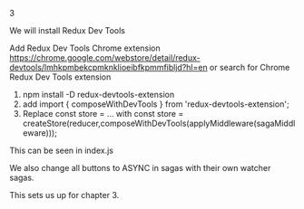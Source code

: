 3

We will install Redux Dev Tools

Add Redux Dev Tools Chrome extension https://chrome.google.com/webstore/detail/redux-devtools/lmhkpmbekcpmknklioeibfkpmmfibljd?hl=en or search for Chrome Redux Dev Tools extension

1. npm install -D redux-devtools-extension
2. add import { composeWithDevTools } from 'redux-devtools-extension';
3. Replace const store = ... with
   const store = createStore(reducer,composeWithDevTools(applyMiddleware(sagaMiddleware)));

This can be seen in index.js

We also change all buttons to ASYNC in sagas with their own watcher sagas.

This sets us up for chapter 3.
